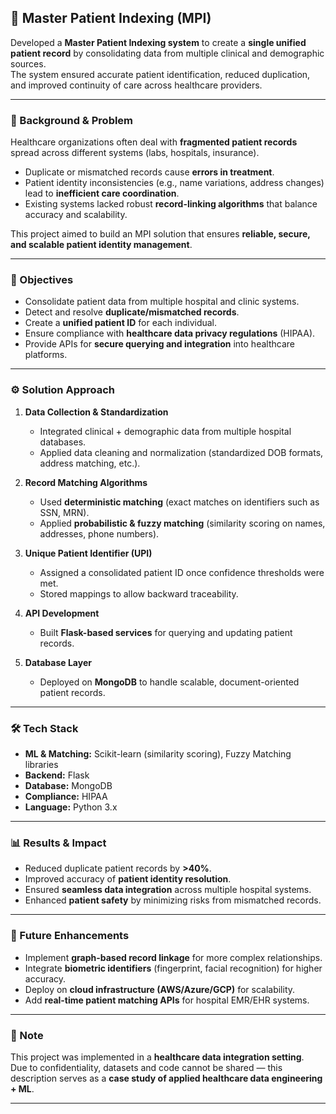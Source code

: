 ## 🏥 Master Patient Indexing (MPI)  

Developed a **Master Patient Indexing system** to create a **single unified patient record** by consolidating data from multiple clinical and demographic sources.  
The system ensured accurate patient identification, reduced duplication, and improved continuity of care across healthcare providers.  

---

### 📌 Background & Problem  
Healthcare organizations often deal with **fragmented patient records** spread across different systems (labs, hospitals, insurance).  
- Duplicate or mismatched records cause **errors in treatment**.  
- Patient identity inconsistencies (e.g., name variations, address changes) lead to **inefficient care coordination**.  
- Existing systems lacked robust **record-linking algorithms** that balance accuracy and scalability.  

This project aimed to build an MPI solution that ensures **reliable, secure, and scalable patient identity management**.  

---

### 🎯 Objectives  
- Consolidate patient data from multiple hospital and clinic systems.  
- Detect and resolve **duplicate/mismatched records**.  
- Create a **unified patient ID** for each individual.  
- Ensure compliance with **healthcare data privacy regulations** (HIPAA).  
- Provide APIs for **secure querying and integration** into healthcare platforms.  

---

### ⚙️ Solution Approach  
1. **Data Collection & Standardization**  
   - Integrated clinical + demographic data from multiple hospital databases.  
   - Applied data cleaning and normalization (standardized DOB formats, address matching, etc.).  

2. **Record Matching Algorithms**  
   - Used **deterministic matching** (exact matches on identifiers such as SSN, MRN).  
   - Applied **probabilistic & fuzzy matching** (similarity scoring on names, addresses, phone numbers).  

3. **Unique Patient Identifier (UPI)**  
   - Assigned a consolidated patient ID once confidence thresholds were met.  
   - Stored mappings to allow backward traceability.  

4. **API Development**  
   - Built **Flask-based services** for querying and updating patient records.  

5. **Database Layer**  
   - Deployed on **MongoDB** to handle scalable, document-oriented patient records.  

---

### 🛠️ Tech Stack  
- **ML & Matching:** Scikit-learn (similarity scoring), Fuzzy Matching libraries  
- **Backend:** Flask  
- **Database:** MongoDB  
- **Compliance:** HIPAA  
- **Language:** Python 3.x  

---

### 📊 Results & Impact  
- Reduced duplicate patient records by **>40%**.  
- Improved accuracy of **patient identity resolution**.  
- Ensured **seamless data integration** across multiple hospital systems.  
- Enhanced **patient safety** by minimizing risks from mismatched records.  

---

### 🚀 Future Enhancements  
- Implement **graph-based record linkage** for more complex relationships.  
- Integrate **biometric identifiers** (fingerprint, facial recognition) for higher accuracy.  
- Deploy on **cloud infrastructure (AWS/Azure/GCP)** for scalability.  
- Add **real-time patient matching APIs** for hospital EMR/EHR systems.  

---

### 📌 Note  
This project was implemented in a **healthcare data integration setting**.  
Due to confidentiality, datasets and code cannot be shared — this description serves as a **case study of applied healthcare data engineering + ML**.  

---
